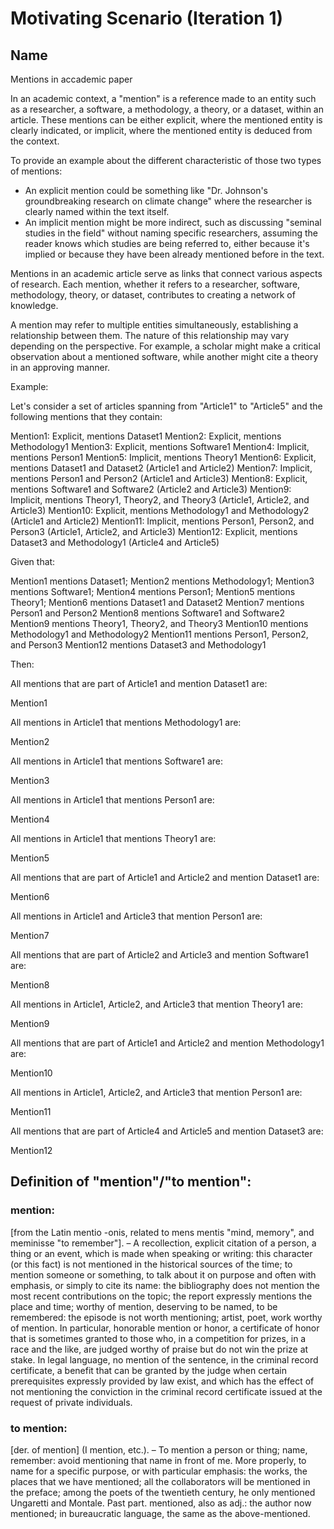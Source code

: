 # Motivating Scenario (Iteration 1)

## Name
Mentions in accademic paper 

In an academic context, a "mention" is a reference made to an entity such as a researcher, a software, a methodology, a theory, or a dataset, within an article. These mentions can be either explicit, where the mentioned entity is clearly indicated, or implicit, where the mentioned entity is deduced from the context.

To provide an example about the different characteristic of those two types of mentions:
- An explicit mention could be something like "Dr. Johnson's groundbreaking research on climate change" where the researcher is clearly named within the text itself. 
- An implicit mention might be more indirect, such as discussing "seminal studies in the field" without naming specific researchers, assuming the reader knows which studies are being referred to, either because it's implied or because they have been already mentioned before in the text.

Mentions in an academic article serve as links that connect various aspects of research. Each mention, whether it refers to a researcher, software, methodology, theory, or dataset, contributes to creating a network of knowledge.

A mention may refer to multiple entities simultaneously, establishing a relationship between them. The nature of this relationship may vary depending on the perspective. For example, a scholar might make a critical observation about a mentioned software, while another might cite a theory in an approving manner.

Example:

Let's consider a set of articles spanning from "Article1" to "Article5" and the following mentions that they contain:

Mention1: Explicit, mentions Dataset1
Mention2: Explicit, mentions Methodology1
Mention3: Explicit, mentions Software1
Mention4: Implicit, mentions Person1
Mention5: Implicit, mentions Theory1
Mention6: Explicit, mentions Dataset1 and Dataset2 (Article1 and Article2)
Mention7: Implicit, mentions Person1 and Person2 (Article1 and Article3)
Mention8: Explicit, mentions Software1 and Software2 (Article2 and Article3)
Mention9: Implicit, mentions Theory1, Theory2, and Theory3 (Article1, Article2, and Article3)
Mention10: Explicit, mentions Methodology1 and Methodology2 (Article1 and Article2)
Mention11: Implicit, mentions Person1, Person2, and Person3 (Article1, Article2, and Article3)
Mention12: Explicit, mentions Dataset3 and Methodology1 (Article4 and Article5)


Given that:

Mention1 mentions Dataset1;
Mention2 mentions Methodology1;
Mention3 mentions Software1;
Mention4 mentions Person1;
Mention5 mentions Theory1;
Mention6 mentions Dataset1 and Dataset2 
Mention7 mentions Person1 and Person2
Mention8 mentions Software1 and Software2
Mention9 mentions Theory1, Theory2, and Theory3
Mention10 mentions Methodology1 and Methodology2
Mention11 mentions Person1, Person2, and Person3
Mention12 mentions Dataset3 and Methodology1

Then:

All mentions that are part of Article1 and mention Dataset1 are:

Mention1

All mentions in Article1 that mentions Methodology1 are:

Mention2

All mentions in Article1 that mentions Software1 are:

Mention3

All mentions in Article1 that mentions Person1 are:

Mention4 

All mentions in Article1 that mentions Theory1 are:

Mention5

All mentions that are part of Article1 and Article2 and mention Dataset1 are: 

Mention6

All mentions in Article1 and Article3 that mention Person1 are: 

Mention7

All mentions that are part of Article2 and Article3 and mention Software1 are: 

Mention8

All mentions in Article1, Article2, and Article3 that mention Theory1 are: 

Mention9

All mentions that are part of Article1 and Article2 and mention Methodology1 are: 

Mention10

All mentions in Article1, Article2, and Article3 that mention Person1 are: 

Mention11

All mentions that are part of Article4 and Article5 and mention Dataset3 are: 

Mention12


## Definition of "mention"/"to mention":
### mention:
 [from the Latin mentio -onis, related to mens mentis "mind, memory", and meminisse "to remember"]. – A recollection, explicit citation of a person, a thing or an event, which is made when speaking or writing: this character (or this fact) is not mentioned in the historical sources of the time; to mention someone or something, to talk about it on purpose and often with emphasis, or simply to cite its name: the bibliography does not mention the most recent contributions on the topic; the report expressly mentions the place and time; worthy of mention, deserving to be named, to be remembered: the episode is not worth mentioning; artist, poet, work worthy of mention. In particular, honorable mention or honor, a certificate of honor that is sometimes granted to those who, in a competition for prizes, in a race and the like, are judged worthy of praise but do not win the prize at stake. In legal language, no mention of the sentence, in the criminal record certificate, a benefit that can be granted by the judge when certain prerequisites expressly provided by law exist, and which has the effect of not mentioning the conviction in the criminal record certificate issued at the request of private individuals.

### to mention:
 [der. of mention] (I mention, etc.). – To mention a person or thing; name, remember: avoid mentioning that name in front of me. More properly, to name for a specific purpose, or with particular emphasis: the works, the places that we have mentioned; all the collaborators will be mentioned in the preface; among the poets of the twentieth century, he only mentioned Ungaretti and Montale. Past part. mentioned, also as adj.: the author now mentioned; in bureaucratic language, the same as the above-mentioned.